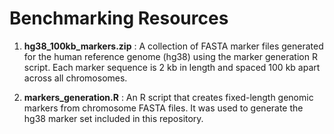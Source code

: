 # **Benchmarking Resources**
1. **hg38_100kb_markers.zip** :
A collection of FASTA marker files generated for the human reference genome (hg38) using the marker generation R script.
Each marker sequence is 2 kb in length and spaced 100 kb apart across all chromosomes.

2. **markers_generation.R** :
An R script that creates fixed-length genomic markers from chromosome FASTA files.
It was used to generate the hg38 marker set included in this repository.
